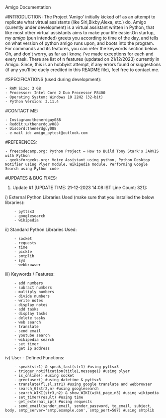 Amigo Documentation

#INTRODUCTION:
The Project 'Amigo' initially kicked off as an attempt to replicate what virtual assistants (like Siri,Bixby,Alexa, etc.) do. Amigo (curently under development) is a virtual assistant written in Python, that like most other virtual assistants aims to make your life easier.On startup, my *amigo* (pun intended) greets you according to time of the day, and tells on what version of python amigo runs upon, and boots into the program. For commands and its features, you can refer the keywords section below. Oh, and don't worry, as far as i know, i've made exceptions for each and every task. There are list of n features (updated on 21/12/2023) currently in Amigo. Since, this is an hobbyist attempt, if any errors found or suggestions (if any you'll be duely credited in this README file), feel free to contact me.

#SPECIFICATIONS (used during development):

	- RAM Size: 3 GB
	- Processor: Intel Core 2 Duo Processor P8400
	- Operating System: Windows 10 22H2 (32-bit)
	- Python Version: 3.11.4

#CONTACT ME:

	- Instagram:thenerdguy088 
	- Reddit:u/thenerdguy088 
	- Discord:thenerdguy088
	- e-mail id: amigo_pytest@outlook.com
	
#REFERENCES:

	- freecodecamp.org: Python Project – How to Build Tony Stark's JARVIS with Python 
	- geeksforgeeks.org: Voice Assistant using python, Python Desktop Notifier using Plyer module, Wikipedia module, Performing Google Search using Python code

#UPDATES & BUG FIXES:

1. Update #1 [UPDATE TIME: 21-12-2023 14:08 IST Line Count: 321]:	
	
 i) External Python Libraries Used (make sure that you installed the below libraries):

		- pyttsx3 
		- googlesearch
		- wikipedia

ii) Standard Python Libraries Used:

		- socket
		- requests
		- time
		- pickle
		- smtplib
		- sys
		- webbrowser

iii) Keywords / Features:

		- add numbers
		- subract numbers
		- multiply numbers
		- divide numbers
		- write notes
		- display notes
		- add tasks
		- display tasks
		- delete tasks
		- web search
		- translate
		- send email
		- youtube search
		- wikipedia search
		- set timer
		- get ip address

iv) User - Defined Functions:

		- speak(str1) & speak_fast(str1) #using pyttsx3
		- trigger_notification(title1,message1) #using plyer 
		- is_online() #using socket
		- greetuser() #using datetime & pyttsx3
		- translate(fl,sl,str1) #using google translate and webbrowser
		- search_G(str2,n) #using googlesearch
		- search_WIKI(str3,n2) & show_WIKI(wiki_page,n3) #using wikipedia 
		- set_timer(result) #using time
		- get_external_ip() #using requests
		- send_email(sender_email, sender_password, to_email, subject, body, smtp_server='smtp.example.com', smtp_port=587) #using smtplib
